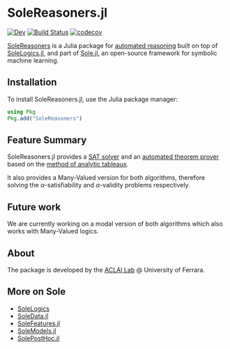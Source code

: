 # SoleReasoners.jl

[![Dev](https://img.shields.io/badge/docs-dev-blue.svg)](https://aclai-lab.github.io/SoleReasoners.jl/dev)
[![Build Status](https://api.cirrus-ci.com/github/aclai-lab/SoleReasoners.jl.svg?branch=main)](https://cirrus-ci.com/github/aclai-lab/SoleReasoners.jl)
[![codecov](https://codecov.io/gh/aclai-lab/SoleReasoners.jl/branch/main/graph/badge.svg?token=LT9IYIYNFI)](https://codecov.io/gh/aclai-lab/SoleReasoners.jl)

[SoleReasoners](https://github.com/aclai-lab/SoleReasoners.jl/) is a Julia package for [automated reasoning](https://en.wikipedia.org/wiki/Automated_reasoning) built on top of [SoleLogics.jl](https://github.com/aclai-lab/SoleLogics.jl/), and part of [Sole.jl](https://github.com/aclai-lab/Sole.jl), an open-source framework for symbolic machine learning.

## Installation

To install SoleReasoners.jl, use the Julia package manager:
```julia
using Pkg
Pkg.add("SoleReasoners")
```

## Feature Summary

SoleReasoners.jl provides a [SAT solver](https://en.wikipedia.org/wiki/SAT_solver) and an [automated theorem prover](https://en.wikipedia.org/wiki/Automated_theorem_proving) based on the [method of analytic tableaux](https://en.wikipedia.org/wiki/Method_of_analytic_tableaux). 

It also provides a Many-Valued version for both algorithms, therefore solving the $\alpha$-satisfiability and $\alpha$-validity problems respectively.

## Future work

We are currently working on a modal version of both algorithms which also works with Many-Valued logics.

## About

The package is developed by the [ACLAI Lab](https://aclai.unife.it/en/) @ University of Ferrara.

## More on Sole
- [SoleLogics](https://github.com/aclai-lab/SoleLogics.jl/)
- [SoleData.jl](https://github.com/aclai-lab/SoleData.jl)
- [SoleFeatures.jl](https://github.com/aclai-lab/SoleFeatures.jl) 
- [SoleModels.jl](https://github.com/aclai-lab/SoleModels.jl)
- [SolePostHoc.jl](https://github.com/aclai-lab/SolePostHoc.jl)

